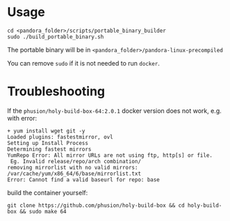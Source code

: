 # Usage

```
cd <pandora_folder>/scripts/portable_binary_builder
sudo ./build_portable_binary.sh
```

The portable binary will be in `<pandora_folder>/pandora-linux-precompiled`

You can remove `sudo` if it is not needed to run `docker`.


# Troubleshooting

If the `phusion/holy-build-box-64:2.0.1` docker version does not work, e.g. with error:

```
+ yum install wget git -y
Loaded plugins: fastestmirror, ovl
Setting up Install Process
Determining fastest mirrors
YumRepo Error: All mirror URLs are not using ftp, http[s] or file.
 Eg. Invalid release/repo/arch combination/
removing mirrorlist with no valid mirrors: /var/cache/yum/x86_64/6/base/mirrorlist.txt
Error: Cannot find a valid baseurl for repo: base
```

build the container yourself:

```
git clone https://github.com/phusion/holy-build-box && cd holy-build-box && sudo make 64
```
